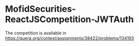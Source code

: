 # MofidSecurities-ReactJSCompetition-JWTAuth
The competition is available in https://quera.org/contest/assignments/38422/problems/134193
